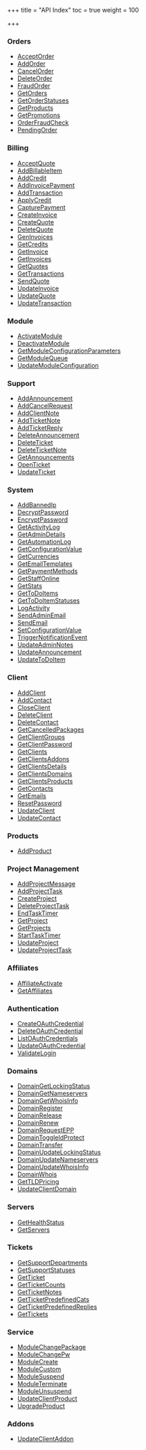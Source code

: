 +++
title = "API Index"
toc = true
weight = 100

+++

<div class="row"><div class="col-sm-6">
<h3>Orders</h3>

<ul><li> <a href="/api-reference/acceptorder/">AcceptOrder</a>
<li> <a href="/api-reference/addorder/">AddOrder</a>
<li> <a href="/api-reference/cancelorder/">CancelOrder</a>
<li> <a href="/api-reference/deleteorder/">DeleteOrder</a>
<li> <a href="/api-reference/fraudorder/">FraudOrder</a>
<li> <a href="/api-reference/getorders/">GetOrders</a>
<li> <a href="/api-reference/getorderstatuses/">GetOrderStatuses</a>
<li> <a href="/api-reference/getproducts/">GetProducts</a>
<li> <a href="/api-reference/getpromotions/">GetPromotions</a>
<li> <a href="/api-reference/orderfraudcheck/">OrderFraudCheck</a>
<li> <a href="/api-reference/pendingorder/">PendingOrder</a>
</ul>
<h3>Billing</h3>

<ul><li> <a href="/api-reference/acceptquote/">AcceptQuote</a>
<li> <a href="/api-reference/addbillableitem/">AddBillableItem</a>
<li> <a href="/api-reference/addcredit/">AddCredit</a>
<li> <a href="/api-reference/addinvoicepayment/">AddInvoicePayment</a>
<li> <a href="/api-reference/addtransaction/">AddTransaction</a>
<li> <a href="/api-reference/applycredit/">ApplyCredit</a>
<li> <a href="/api-reference/capturepayment/">CapturePayment</a>
<li> <a href="/api-reference/createinvoice/">CreateInvoice</a>
<li> <a href="/api-reference/createquote/">CreateQuote</a>
<li> <a href="/api-reference/deletequote/">DeleteQuote</a>
<li> <a href="/api-reference/geninvoices/">GenInvoices</a>
<li> <a href="/api-reference/getcredits/">GetCredits</a>
<li> <a href="/api-reference/getinvoice/">GetInvoice</a>
<li> <a href="/api-reference/getinvoices/">GetInvoices</a>
<li> <a href="/api-reference/getquotes/">GetQuotes</a>
<li> <a href="/api-reference/gettransactions/">GetTransactions</a>
<li> <a href="/api-reference/sendquote/">SendQuote</a>
<li> <a href="/api-reference/updateinvoice/">UpdateInvoice</a>
<li> <a href="/api-reference/updatequote/">UpdateQuote</a>
<li> <a href="/api-reference/updatetransaction/">UpdateTransaction</a>
</ul>
<h3>Module</h3>

<ul><li> <a href="/api-reference/activatemodule/">ActivateModule</a>
<li> <a href="/api-reference/deactivatemodule/">DeactivateModule</a>
<li> <a href="/api-reference/getmoduleconfigurationparameters/">GetModuleConfigurationParameters</a>
<li> <a href="/api-reference/getmodulequeue/">GetModuleQueue</a>
<li> <a href="/api-reference/updatemoduleconfiguration/">UpdateModuleConfiguration</a>
</ul>
<h3>Support</h3>

<ul><li> <a href="/api-reference/addannouncement/">AddAnnouncement</a>
<li> <a href="/api-reference/addcancelrequest/">AddCancelRequest</a>
<li> <a href="/api-reference/addclientnote/">AddClientNote</a>
<li> <a href="/api-reference/addticketnote/">AddTicketNote</a>
<li> <a href="/api-reference/addticketreply/">AddTicketReply</a>
<li> <a href="/api-reference/deleteannouncement/">DeleteAnnouncement</a>
<li> <a href="/api-reference/deleteticket/">DeleteTicket</a>
<li> <a href="/api-reference/deleteticketnote/">DeleteTicketNote</a>
<li> <a href="/api-reference/getannouncements/">GetAnnouncements</a>
<li> <a href="/api-reference/openticket/">OpenTicket</a>
<li> <a href="/api-reference/updateticket/">UpdateTicket</a>
</ul>
<h3>System</h3>

<ul><li> <a href="/api-reference/addbannedip/">AddBannedIp</a>
<li> <a href="/api-reference/decryptpassword/">DecryptPassword</a>
<li> <a href="/api-reference/encryptpassword/">EncryptPassword</a>
<li> <a href="/api-reference/getactivitylog/">GetActivityLog</a>
<li> <a href="/api-reference/getadmindetails/">GetAdminDetails</a>
<li> <a href="/api-reference/getautomationlog/">GetAutomationLog</a>
<li> <a href="/api-reference/getconfigurationvalue/">GetConfigurationValue</a>
<li> <a href="/api-reference/getcurrencies/">GetCurrencies</a>
<li> <a href="/api-reference/getemailtemplates/">GetEmailTemplates</a>
<li> <a href="/api-reference/getpaymentmethods/">GetPaymentMethods</a>
<li> <a href="/api-reference/getstaffonline/">GetStaffOnline</a>
<li> <a href="/api-reference/getstats/">GetStats</a>
<li> <a href="/api-reference/gettodoitems/">GetToDoItems</a>
<li> <a href="/api-reference/gettodoitemstatuses/">GetToDoItemStatuses</a>
<li> <a href="/api-reference/logactivity/">LogActivity</a>
<li> <a href="/api-reference/sendadminemail/">SendAdminEmail</a>
<li> <a href="/api-reference/sendemail/">SendEmail</a>
<li> <a href="/api-reference/setconfigurationvalue/">SetConfigurationValue</a>
<li> <a href="/api-reference/triggernotificationevent/">TriggerNotificationEvent</a>
<li> <a href="/api-reference/updateadminnotes/">UpdateAdminNotes</a>
<li> <a href="/api-reference/updateannouncement/">UpdateAnnouncement</a>
<li> <a href="/api-reference/updatetodoitem/">UpdateToDoItem</a>
</ul>
<h3>Client</h3>

<ul><li> <a href="/api-reference/addclient/">AddClient</a>
<li> <a href="/api-reference/addcontact/">AddContact</a>
<li> <a href="/api-reference/closeclient/">CloseClient</a>
<li> <a href="/api-reference/deleteclient/">DeleteClient</a>
<li> <a href="/api-reference/deletecontact/">DeleteContact</a>
<li> <a href="/api-reference/getcancelledpackages/">GetCancelledPackages</a>
<li> <a href="/api-reference/getclientgroups/">GetClientGroups</a>
<li> <a href="/api-reference/getclientpassword/">GetClientPassword</a>
<li> <a href="/api-reference/getclients/">GetClients</a>
<li> <a href="/api-reference/getclientsaddons/">GetClientsAddons</a>
<li> <a href="/api-reference/getclientsdetails/">GetClientsDetails</a>
<li> <a href="/api-reference/getclientsdomains/">GetClientsDomains</a>
<li> <a href="/api-reference/getclientsproducts/">GetClientsProducts</a>
<li> <a href="/api-reference/getcontacts/">GetContacts</a>
<li> <a href="/api-reference/getemails/">GetEmails</a>
<li> <a href="/api-reference/resetpassword/">ResetPassword</a>
<li> <a href="/api-reference/updateclient/">UpdateClient</a>
<li> <a href="/api-reference/updatecontact/">UpdateContact</a>
</ul>
<h3>Products</h3>

<ul><li> <a href="/api-reference/addproduct/">AddProduct</a>
</ul>
<h3>Project Management</h3>

<ul><li> <a href="/api-reference/addprojectmessage/">AddProjectMessage</a>
<li> <a href="/api-reference/addprojecttask/">AddProjectTask</a>
<li> <a href="/api-reference/createproject/">CreateProject</a>
<li> <a href="/api-reference/deleteprojecttask/">DeleteProjectTask</a>
<li> <a href="/api-reference/endtasktimer/">EndTaskTimer</a>
<li> <a href="/api-reference/getproject/">GetProject</a>
<li> <a href="/api-reference/getprojects/">GetProjects</a>
<li> <a href="/api-reference/starttasktimer/">StartTaskTimer</a>
<li> <a href="/api-reference/updateproject/">UpdateProject</a>
<li> <a href="/api-reference/updateprojecttask/">UpdateProjectTask</a>
</ul>
</div><div class="col-sm-6"><h3>Affiliates</h3>

<ul><li> <a href="/api-reference/affiliateactivate/">AffiliateActivate</a>
<li> <a href="/api-reference/getaffiliates/">GetAffiliates</a>
</ul>
<h3>Authentication</h3>

<ul><li> <a href="/api-reference/createoauthcredential/">CreateOAuthCredential</a>
<li> <a href="/api-reference/deleteoauthcredential/">DeleteOAuthCredential</a>
<li> <a href="/api-reference/listoauthcredentials/">ListOAuthCredentials</a>
<li> <a href="/api-reference/updateoauthcredential/">UpdateOAuthCredential</a>
<li> <a href="/api-reference/validatelogin/">ValidateLogin</a>
</ul>
<h3>Domains</h3>

<ul><li> <a href="/api-reference/domaingetlockingstatus/">DomainGetLockingStatus</a>
<li> <a href="/api-reference/domaingetnameservers/">DomainGetNameservers</a>
<li> <a href="/api-reference/domaingetwhoisinfo/">DomainGetWhoisInfo</a>
<li> <a href="/api-reference/domainregister/">DomainRegister</a>
<li> <a href="/api-reference/domainrelease/">DomainRelease</a>
<li> <a href="/api-reference/domainrenew/">DomainRenew</a>
<li> <a href="/api-reference/domainrequestepp/">DomainRequestEPP</a>
<li> <a href="/api-reference/domaintoggleidprotect/">DomainToggleIdProtect</a>
<li> <a href="/api-reference/domaintransfer/">DomainTransfer</a>
<li> <a href="/api-reference/domainupdatelockingstatus/">DomainUpdateLockingStatus</a>
<li> <a href="/api-reference/domainupdatenameservers/">DomainUpdateNameservers</a>
<li> <a href="/api-reference/domainupdatewhoisinfo/">DomainUpdateWhoisInfo</a>
<li> <a href="/api-reference/domainwhois/">DomainWhois</a>
<li> <a href="/api-reference/gettldpricing/">GetTLDPricing</a>
<li> <a href="/api-reference/updateclientdomain/">UpdateClientDomain</a>
</ul>
<h3>Servers</h3>

<ul><li> <a href="/api-reference/gethealthstatus/">GetHealthStatus</a>
<li> <a href="/api-reference/getservers/">GetServers</a>
</ul>
<h3>Tickets</h3>

<ul><li> <a href="/api-reference/getsupportdepartments/">GetSupportDepartments</a>
<li> <a href="/api-reference/getsupportstatuses/">GetSupportStatuses</a>
<li> <a href="/api-reference/getticket/">GetTicket</a>
<li> <a href="/api-reference/getticketcounts/">GetTicketCounts</a>
<li> <a href="/api-reference/getticketnotes/">GetTicketNotes</a>
<li> <a href="/api-reference/getticketpredefinedcats/">GetTicketPredefinedCats</a>
<li> <a href="/api-reference/getticketpredefinedreplies/">GetTicketPredefinedReplies</a>
<li> <a href="/api-reference/gettickets/">GetTickets</a>
</ul>
<h3>Service</h3>

<ul><li> <a href="/api-reference/modulechangepackage/">ModuleChangePackage</a>
<li> <a href="/api-reference/modulechangepw/">ModuleChangePw</a>
<li> <a href="/api-reference/modulecreate/">ModuleCreate</a>
<li> <a href="/api-reference/modulecustom/">ModuleCustom</a>
<li> <a href="/api-reference/modulesuspend/">ModuleSuspend</a>
<li> <a href="/api-reference/moduleterminate/">ModuleTerminate</a>
<li> <a href="/api-reference/moduleunsuspend/">ModuleUnsuspend</a>
<li> <a href="/api-reference/updateclientproduct/">UpdateClientProduct</a>
<li> <a href="/api-reference/upgradeproduct/">UpgradeProduct</a>
</ul>
<h3>Addons</h3>

<ul><li> <a href="/api-reference/updateclientaddon/">UpdateClientAddon</a>
</ul>
</div></div>
